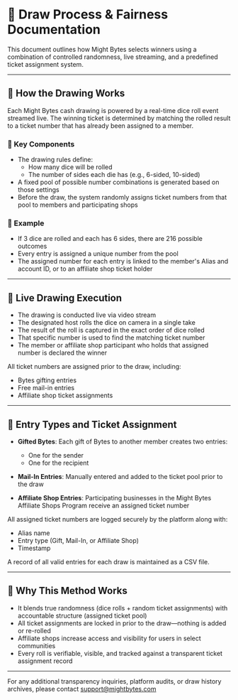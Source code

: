 # 🎲 Draw Process & Fairness Documentation

This document outlines how Might Bytes selects winners using a combination of controlled randomness, live streaming, and a predefined ticket assignment system.

---

## 🧠 How the Drawing Works

Each Might Bytes cash drawing is powered by a real-time dice roll event streamed live. The winning ticket is determined by matching the rolled result to a ticket number that has already been assigned to a member.

### 🎲 Key Components

- The drawing rules define:
  - How many dice will be rolled
  - The number of sides each die has (e.g., 6-sided, 10-sided)
- A fixed pool of possible number combinations is generated based on those settings
- Before the draw, the system randomly assigns ticket numbers from that pool to members and participating shops

### 🔢 Example

- If 3 dice are rolled and each has 6 sides, there are 216 possible outcomes
- Every entry is assigned a unique number from the pool
- The assigned number for each entry is linked to the member's Alias and account ID, or to an affiliate shop ticket holder

---

## 🎥 Live Drawing Execution

- The drawing is conducted live via video stream
- The designated host rolls the dice on camera in a single take
- The result of the roll is captured in the exact order of dice rolled
- That specific number is used to find the matching ticket number
- The member or affiliate shop participant who holds that assigned number is declared the winner

All ticket numbers are assigned prior to the draw, including:
- Bytes gifting entries
- Free mail-in entries
- Affiliate shop ticket assignments

---

## 🔐 Entry Types and Ticket Assignment

- **Gifted Bytes**: Each gift of Bytes to another member creates two entries:
  - One for the sender
  - One for the recipient

- **Mail-In Entries**: Manually entered and added to the ticket pool prior to the draw

- **Affiliate Shop Entries**: Participating businesses in the Might Bytes Affiliate Shops Program receive an assigned ticket number

All assigned ticket numbers are logged securely by the platform along with:
- Alias name  
- Entry type (Gift, Mail-In, or Affiliate Shop)  
- Timestamp

A record of all valid entries for each draw is maintained as a CSV file.

---

## 💛 Why This Method Works

- It blends true randomness (dice rolls + random ticket assignments) with accountable structure (assigned ticket pool)
- All ticket assignments are locked in prior to the draw—nothing is added or re-rolled
- Affiliate shops increase access and visibility for users in select communities
- Every roll is verifiable, visible, and tracked against a transparent ticket assignment record

---

For any additional transparency inquiries, platform audits, or draw history archives, please contact [support@mightbytes.com](mailto:support@mightbytes.com)
